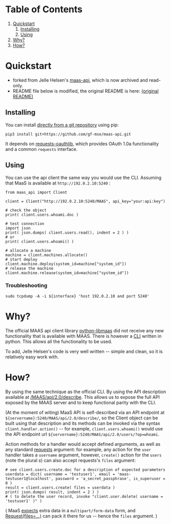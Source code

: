 
# Table of Contents

1.  [Quickstart](#orgc1e985f)
    1.  [Installing](#org8a0e592)
    2.  [Using](#org155b2b6)
2.  [Why?](#org5d3a245)
3.  [How?](#orgfb84d69)



<a id="orgc1e985f"></a>

# Quickstart

 * forked from Jelle Helsen's [maas-api](https://github.com/jellehelsen/maas-api), which is now archived and read-only.
 * README file below is modified, the original README is here: [(original README)](README.orig.md)

<a id="org8a0e592"></a>

## Installing

You can install [directly from a git repository](https://pip.pypa.io/en/stable/topics/vcs-support/) using pip:

    pip3 install git+https://github.com/gf-mse/maas-api.git

It depends on [requests-oauthlib](https://github.com/requests/requests-oauthlib), which provides OAuth 1.0a functionality and a common `requests` interface.

<a id="org155b2b6"></a>

## Using

You can use the api client the same way you would use the CLI. Assuming that MaaS is available at `http://192.0.2.10:5240` :

    from maas_api import Client
    
    client = Client("http://192.0.2.10:5240/MAAS", api_key="your:api:key")
    
    # check the object
    print( client.users.whoami.doc )

    # test connection
    import json
    print( json.dumps( client.users.read(), indent = 2 ) )
    # or
    print( client.users.whoami() )

    # allocate a machine
    machine = client.machines.allocate()
    # start deploy
    client.machine.deploy(system_id=machine["system_id"])
    # release the machine
    client.machine.release(system_id=machine["system_id"])


### Troubleshooting

    sudo tcpdump -A -i ${interface} 'host 192.0.2.10 and port 5240'


<a id="org5d3a245"></a>

# Why?

The official MAAS api client library [python-libmaas](https://pypi.org/project/python-libmaas/) did not receive any new
functionality that is available with MAAS.
There is however a [CLI](https://github.com/maas/maas/tree/master/src) written in python. This allows all the functionality to
be used.

To add, Jelle Helsen's code is very well written -- simple and clean, so it is relatively easy work with.


<a id="orgfb84d69"></a>

# How?

By using the same technique as the official CLI. By using the API description
available at [/MAAS/api/2.0/describe](file:///MAAS/api/2.0/describe). This allows us to expose the full API
exposed by the MAAS server and to keep functional parity with the CLI.

(At the moment of witing) MaaS API is self-described via an API endpoint at `${servername}:5240/MAAS/api/2.0/describe/`, 
so the Client object can be built using that description and its methods can be invoked via the syntax `client.handler.action()` -- for example,
`client.users.whoami()` would use the API endpoint url `${servername}:5240/MAAS/api/2.0/users/?op=whoami`.

Action methods for a handler would accept defined arguments, 
as well as any standard [requests](https://requests.readthedocs.io/en/latest/api/#requests.Session.request) argument: 
for example, any action for the `user` handler takes a `username` argument, 
however, `create()` action for the `users` (note the plural _s_) can also accept requests's `files` argument:

    # see client.users.create.doc for a description of expected parameters
    userdata = dict( username = 'testuser1', email = 'maas-testuser1@localhost', password = 'a_secret_passphrase', is_superuser = 0 )
    result = client.users.create( files = userdata )
    print( json.dumps( result, indent = 2 ) )
    # ( to delete the user record, invoke "client.user.delete( username = 'testuser1' )" )

( MaaS [expects][maas:api.py] extra data in a `multipart/form-data` form, and [Request(files=...)][Request] can pack it there for us -- hence the `files` argument. )

[maas:api.py]: https://github.com/cloudbase/maas/blob/master/src/maasserver/api.py
[Request]: https://requests.readthedocs.io/en/latest/api/#requests.Request
